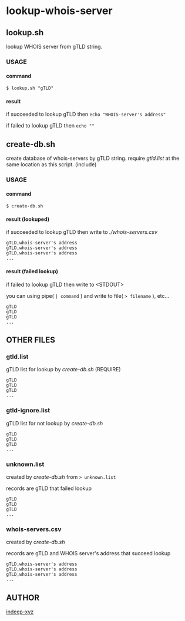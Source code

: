 # lookup-whois-server

## lookup.sh

lookup WHOIS server from gTLD string.

### USAGE

#### command

`$ lookup.sh "gTLD"`

#### result

if succeeded to lookup gTLD then `echo "WHOIS-server's address"`

if failed to lookup gTLD then `echo ""`

## create-db.sh

create database of whois-servers by gTLD string. require *gtld.list* at the same location as this script. (include)

### USAGE

#### command

`$ create-db.sh`

#### result (lookuped)

if succeeded to lookup gTLD then write to *./whois-servers.csv*

<pre><code>gTLD,whois-server's address
gTLD,whois-server's address
gTLD,whois-server's address
...
</code></pre>

#### result (failed lookup)

if failed to lookup gTLD then write to \<STDOUT\>

you can using pipe( `| command` ) and write to file( `> filename` ), etc...

<pre><code>gTLD
gTLD
gTLD
...
</code></pre>

## OTHER FILES

### gtld.list

gTLD list for lookup by *create-db.sh* (REQUIRE)

<pre><code>gTLD
gTLD
gTLD
...
</code></pre>

### gtld-ignore.list

gTLD list for not lookup by *create-db.sh*

<pre><code>gTLD
gTLD
gTLD
...
</code></pre>

### unknown.list

created by *create-db.sh* from `> unknown.list`

records are gTLD that failed lookup

<pre><code>gTLD
gTLD
gTLD
...
</code></pre>

### whois-servers.csv

created by *create-db.sh*

records are gTLD and WHOIS server's address that succeed lookup

<pre><code>gTLD,whois-server's address
gTLD,whois-server's address
gTLD,whois-server's address
...
</code></pre>

## AUTHOR

[indeep-xyz](http://indeep.xyz/)
